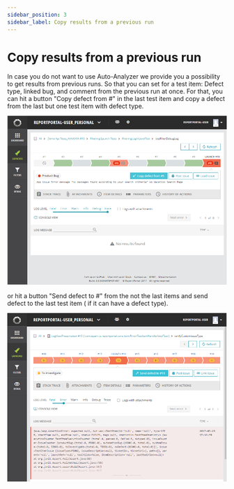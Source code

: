```yaml
---
sidebar_position: 3
sidebar_label: Copy results from a previous run
---
```


# Copy results from a previous run

In case you do not want to use Auto-Analyzer we provide you a possibility to get results from previous runs.  So that you can set for a test item: Defect type, linked bug, and comment from the previous run at once. For that, you can hit a button "Copy defect from #" in the last test item and copy a defect from the last but one test item with defect type.

![Image](img/CopyResults.png)

or hit a button "Send defect to #" from the not the last items and send defect to the last test item ( if it can have a defect type).

![Image](img/SendResults.png)
